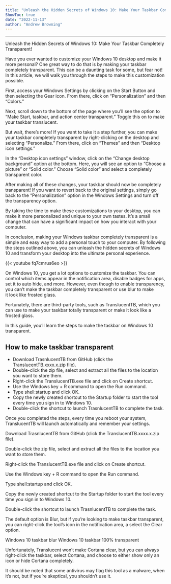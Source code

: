 ```yaml
---
title: "Unleash the Hidden Secrets of Windows 10: Make Your Taskbar Completely Transparent!"
ShowToc: true 
date: "2022-11-13"
author: "Andrew Browning"
---
```

*****
Unleash the Hidden Secrets of Windows 10: Make Your Taskbar Completely Transparent!

Have you ever wanted to customize your Windows 10 desktop and make it more personal? One great way to do that is by making your taskbar completely transparent. This can be a daunting task for some, but fear not! In this article, we will walk you through the steps to make this customization possible.

First, access your Windows Settings by clicking on the Start Button and then selecting the Gear icon. From there, click on “Personalization” and then “Colors.”

Next, scroll down to the bottom of the page where you’ll see the option to “Make Start, taskbar, and action center transparent.” Toggle this on to make your taskbar translucent.

But wait, there’s more! If you want to take it a step further, you can make your taskbar completely transparent by right-clicking on the desktop and selecting “Personalize.” From there, click on “Themes” and then “Desktop icon settings.”

In the “Desktop icon settings” window, click on the “Change desktop background” option at the bottom. Here, you will see an option to “Choose a picture” or “Solid color.” Choose “Solid color” and select a completely transparent color.

After making all of these changes, your taskbar should now be completely transparent! If you want to revert back to the original settings, simply go back to the “Personalization” option in the Windows Settings and turn off the transparency option.

By taking the time to make these customizations to your desktop, you can make it more personalized and unique to your own tastes. It’s a small change that can have a significant impact on how you interact with your computer.

In conclusion, making your Windows taskbar completely transparent is a simple and easy way to add a personal touch to your computer. By following the steps outlined above, you can unleash the hidden secrets of Windows 10 and transform your desktop into the ultimate personal experience.

{{< youtube fq7cmrus6eo >}} 



On Windows 10, you get a lot options to customize the taskbar. You can control which items appear in the notification area, disable badges for apps, set it to auto hide, and more. However, even though to enable transparency, you can’t make the taskbar completely transparent or use blur to make it look like frosted glass.
 
Fortunately, there are third-party tools, such as TranslucentTB, which you can use to make your taskbar totally transparent or make it look like a frosted glass.
 
In this guide, you’ll learn the steps to make the taskbar on Windows 10 transparent.
 
## How to make taskbar transparent
 
- Download TrasnlucentTB from GitHub (click the TranslucentTB.xxxx.x.zip file).
 - Double-click the zip file, select and extract all the files to the location you want to store them.
 - Right-click the TranslucentTB.exe file and click on Create shortcut.
 - Use the Windows key + R command to open the Run command.
 - Type shell:startup and click OK.
 - Copy the newly created shortcut to the Startup folder to start the tool every time you sign in to Windows 10.
 - Double-click the shortcut to launch TrasnlucentTB to complete the task.

 
Once you completed the steps, every time you reboot your system, TranslucentTB will launch automatically and remember your settings.
 
Download TrasnlucentTB from GitHub (click the TranslucentTB.xxxx.x.zip file).
 
Double-click the zip file, select and extract all the files to the location you want to store them.
 
Right-click the TranslucentTB.exe file and click on Create shortcut.
 
Use the Windows key + R command to open the Run command.
 
Type shell:startup and click OK.
 
Copy the newly created shortcut to the Startup folder to start the tool every time you sign in to Windows 10.
 
Double-click the shortcut to launch TrasnlucentTB to complete the task.
 
The default option is Blur, but if you’re looking to make taskbar transparent, you can right-click the tool’s icon in the notification area, a select the Clear option.
 
Windows 10 taskbar blur Windows 10 taskbar 100% transparent
 
Unfortunately, Translucent won’t make Cortana clear, but you can always right-click the taskbar, select Cortana, and choose to either show only an icon or hide Cortana completely.
 
It should be noted that some antivirus may flag this tool as a malware, when it’s not, but if you’re skeptical, you shouldn’t use it.




